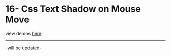 # 16- Css Text Shadow on Mouse Move

view demos [here](https://bayirdan.github.io/javascript30/16-css-text-shadow-on-mouse-move-effect/index.html)

---

-will be updated-
